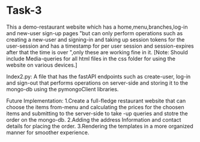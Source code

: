 # Task-3
This a demo-restaurant website which has a home,menu,branches,log-in and new-user sign-up pages "but can only perform operations such as creating a new-user and signing-in and taking up session tokens for the user-session and has a timestamp for per user session and session-expires after that the time is over ",only these are working fine in it.
[Note: Should include Media-queries for all html files in the css folder for using the website on various devices.]

Index2.py:
A file that has the fastAPI endpoints such as create-user, log-in and sign-out that performs operations on server-side and storing it to the mongo-db using the pymongoClient libraries.

Future Implementation:
1.Create a full-fledge restaurant website that can choose the items from-menu and calculating the prices for the choosen items and submitting to the server-side to take -up queries and stotre the order on the mongo-db.
2.Adding the address Information and contact details for placing the order.
3.Rendering the templates in a more organized manner for smoother experience.
